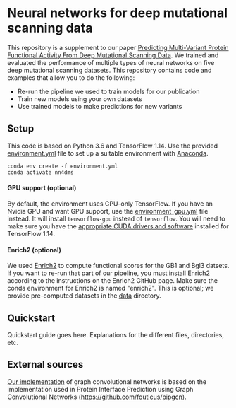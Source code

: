 # Neural networks for deep mutational scanning data
This repository is a supplement to our paper [Predicting Multi-Variant Protein Functional Activity From Deep Mutational Scanning Data](https://github.com/samgelman/nn4dms).
We trained and evaluated the performance of multiple types of neural networks on five deep mutational scanning datasets.
This repository contains code and examples that allow you to do the following:
 - Re-run the pipeline we used to train models for our publication
 - Train new models using your own datasets
 - Use trained models to make predictions for new variants
 
## Setup
This code is based on Python 3.6 and TensorFlow 1.14. 
Use the provided [environment.yml](environment.yml) file to set up a suitable environment with [Anaconda](https://www.anaconda.com).

```
conda env create -f environment.yml
conda activate nn4dms
```

#### GPU support (optional)
By default, the environment uses CPU-only TensorFlow.
If you have an Nvidia GPU and want GPU support, use the [environment_gpu.yml](environment_gpu.yml) file instead. It will install `tensorflow-gpu` instead of `tensorflow`. You will need to make sure you have the [appropriate CUDA drivers and software](https://www.tensorflow.org/install/source) installed for TensorFlow 1.14.

#### Enrich2 (optional)
We used [Enrich2](https://github.com/FowlerLab/Enrich2) to compute functional scores for the GB1 and Bgl3 datsets. If you want to re-run that part of our pipeline, you must install Enrich2 according to the instructions on the Enrich2 GitHub page. Make sure the conda environment for Enrich2 is named "enrich2". This is optional; we provide pre-computed datasets in the [data](data) directory.

## Quickstart 
Quickstart guide goes here. Explanations for the different files, directories, etc. 

## External sources
[Our implementation](code/my_pipgcn.py) of graph convolutional networks is based on the implementation used in Protein Interface Prediction using Graph Convolutional Networks (https://github.com/fouticus/pipgcn). 
